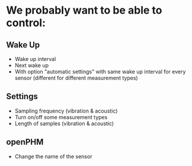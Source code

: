 # We probably want to be able to control:

## Wake Up
- Wake up interval
- Next wake up
- With option "automatic settings" with same wake up interval for every sensor (different for different measurement types)

## Settings
- Sampling frequency (vibration & acoustic)
- Turn on/off some measurement types
- Length of samples (vibration & acoustic)

## openPHM
- Change the name of the sensor
